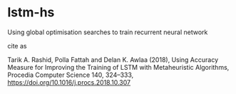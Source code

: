 # lstm-hs

Using global optimisation searches to train recurrent neural network

cite as

Tarik A. Rashid, Polla Fattah and Delan K. Awlaa (2018), Using Accuracy Measure for Improving the Training of LSTM with Metaheuristic Algorithms, Procedia Computer Science 140, 324–333, https://doi.org/10.1016/j.procs.2018.10.307

